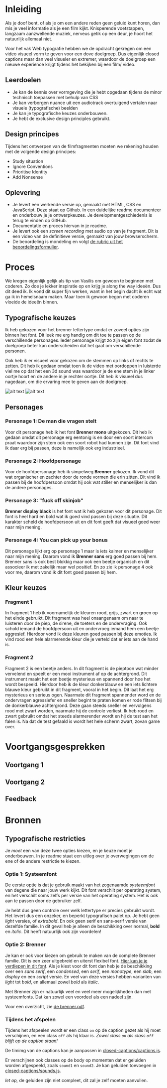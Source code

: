# Inleiding
Als je doof bent, of als je om een andere reden geen geluid kunt horen, dan mis je veel informatie als je een film kijkt. Knisperende voetstappen, langzaam aanzwellende muziek, nerveus getik op een deur, je hoort het natuurlijk allemaal niet. 

Voor het vak Web typografie hebben we de opdracht gekregen om een video visueel vorm te geven voor een dove doelgroep. Dus eigenlijk closed captions maar dan veel visueler en extremer, waardoor de doelgroep een nieuwe experience krijgt tijdens het bekijken bij een film/ video. 

## Leerdoelen
- Je kan de kennis over vormgeving die je hebt opgedaan tijdens de minor technisch toepassen met behulp van CSS
- Je kan verborgen nuance uit een audiotrack overtuigend vertalen naar visuele (typografische) beelden
- Je kan je typografische keuzes onderbouwen.
- Je hebt de exclusive design principles gebruikt.


## Design principes
Tijdens het ontwerpen van de filmfragmenten moeten we rekening houden met de volgende design principes:

- Study situation
- Ignore Conventions
- Prioritise Identity
- Add Nonsense

## Oplevering
- Je levert een werkende versie op, gemaakt met HTML, CSS en JavaScript. Deze staat op Github. In een duidelijke readme documenteer en onderbouw je je ontwerpkeuzes. Je developmentgeschiedenis is terug te vinden op GitHub.
- Documentatie en proces hiervan in je readme.
- Je levert ook een *screen recording* met audio op van je fragment. Dit is een video van de definitieve versie, gemaakt van jouw browserscherm.
- De beoordeling is mondeling en volgt [de rubric uit het beoordelingsformulier](web-typografie-beoordeling.pdf).


# Proces
We kregen eigenlijk gelijk als tip van Vasilis om gewoon te beginnen met coderen. Zo doe je lekker inspiratie op en krijg je along the way ideeën. Dus dit deed ik. Ik vond dit super fijn werken, want in het begin dacht ik echt wat ga ik in hemelsnaam maken. Maar toen ik gewoon begon met coderen vloeide de ideeën binnen.

## Typografische keuzes
Ik heb gekozen voor het brenner lettertype omdat er zoveel opties zijn binnen het font. Dit leek me erg handig om dit toe te passen op de verschillende personages. Ieder personage krijgt zo zijn eigen font zodat de doelgroep beter kan onderscheiden dat het gaat om verschillende personen.

Ook heb ik er visueel voor gekozen om de stemmen op links of rechts te zetten. Dit heb ik gedaan omdat toen ik de video met oordoppen in luisterde viel me op dat het een 3d sound was waardoor je de ene stem in je linker oortje hoort en de andere in je rechter oortje. Dit heb ik visueel dus nagedaan, om die ervaring mee te geven aan de doelgroep.

![alt text](https://github.com/Hilal-Tapan/web-typography-22-23/blob/main/fotos/typo1.png) 
![alt text](https://github.com/Hilal-Tapan/web-typography-22-23/blob/main/fotos/typo2.png) 

## Personages
### Personage 1: De man die vragen stelt
Voor dit personage heb ik het font **Brenner mono** uitgekozen. Dit heb ik gedaan omdat dit personage erg eentonig is en door een soort intercom praat waardoor zijn stem ook een soort robot had kunnen zijn. Dit font vind ik daar erg bij passen, deze is namelijk ook erg industrieel.

### Personage 2: Hoofdpersonage
Voor de hoofdpersonage heb ik simpelweg **Brenner** gekozen. Ik vond dit wat organischer en zachter door de ronde vormen die erin zitten. Dit vind ik passen bij de hoofdpersoon omdat hij ook wat stiller en menselijker is dan de andere personages.

### Personage 3: "fuck off skinjob"
**Brenner display black** is het font wat ik heb gekozen voor dit personage. Dit font is heel hard en bold wat ik goed vind passen bij deze situatie. Dit karakter scheld de hoofdpersoon uit en dit font geeft dat visueel goed weer naar mijn mening.

### Personage 4: You can pick up your bonus
Dit personage lijkt erg op personage 1 maar is iets kalmer en menselijker naar mijn mening. Daarom vond ik **Brenner sans** erg goed passen bij hem. Brenner sans is ook best blokkig maar ook een beetje organisch en dit associeer ik met zakelijk maar wel positief. En zo zie ik personage 4 ook voor me, daarom vond ik dit font goed passen bij hem.


## Kleur keuzes

### Fragment 1
In fragment 1 heb ik voornamelijk de kleuren rood, grijs, zwart en groen op het einde gebruikt. Dit fragment was heel onaangenaam om naar te luisteren door de piep, de sirene, de toeters en de ondervraging. Ook schold iemand de hoofdpersoon uit en ondervroeg iemand hem een beetje aggresief. Hierdoor vond ik deze kleuren goed passen bij deze emoties. Ik vind rood een hele alarmerende kleur die je verteld dat er iets aan de hand is.


### Fragment 2
Fragment 2 is een beetje anders. In dit fragment is de pieptoon wat minder vervelend en speelt er een mooi instrument af op de achtergrond. Dit instrument maakt het een beetje mysterieus en spannend door hoe het wordt bespeeld. Hierdoor heb ik de kleur donkerblauw en een iets lichtere blauwe kleur gebruikt in dit fragment, vooral in het begin. Dit laat het erg mysterieus en serieus ogen. Naarmate dit fragment spannender word en de ondervragen agressiefer en sneller begint te praten komen er rode flitsen bij de donkerblauwe achtergrond. Deze gaan steeds sneller en vervolgens rood met zwart worden, naarmate hij de controle verliest. Ik heb rood en zwart gebruikt omdat het steeds alarmerender wordt en hij de test aan het falen is. Na dat de test gefaald is wordt het hele scherm zwart, zovan game over.




# Voortgangsgesprekken
## Voortgang 1
## Voortgang 2
## Feedback



# Bronnen









## Typografische restricties

Je *moet* een van deze twee opties kiezen, en je keuze moet je onderbouwen. In je readme staat een uitleg over je overwegingen om de ene of de andere restrictie te kiezen.

### Optie 1: Systeemfont

De eerste optie is dat je gebruik maakt van het zogenaamde *systeemfont* van degene die naar jouw werk kijkt. Dit font verschilt per operating system, en het verschilt soms zelfs per versie van het operating system. Het is ook aan te passen door de gebruiker zelf. 

Je hebt dus geen controle over welk lettertype er precies gebruikt wordt. Het levert dus een onzeker, en beperkt typografisch palet op. Je hebt geen *light* versies, of *extrabold*. En ook geen serif en sans-serif versie van dezelfde familie. In dit geval heb je alleen de beschikking over normal, **bold** en _italic_. Dit heeft natuurlijk ook zijn voordelen!

### Optie 2: Brenner

Je kan er ook voor kiezen om gebruik te maken van de complete Brenner familie. Dit is een zeer uitgebreid en uiterst flexibel font. [Hier kan je je verdiepen in dit font](https://www.typotheque.com/blog/brenner_an_unusual_typeface_family_with_distinct_voices). Als je kiest voor dit font dan heb je de beschikking over een *sans serif*, een *condensed*, een *serif*, een *monotype*, een *slab*, een *display* en een *script* versie. En veel van deze versies hebben varianten van *light* tot *bold*, en allemaal zowel *bold* als *italic*.

Met Brenner zijn er natuurlijk veel en veel meer mogelijkheden dan met systeemfonts. Dat kan zowel een voordeel als een nadeel zijn. 

Voor een overzicht, zie [de brenner.pdf](brenner.pdf).

### Tijdens het afspelen

Tijdens het afspeelen wordt er een class `on` op de caption gezet als hij moet verschijnen, en een class `off` als hij klaar is. *Zowel class `on` als class `off` blijft op de caption staan!*

De timimg van de captions kan je aanpassen in [closed-captions/captions.js](closed-captions/captions.js).

Er verschijnen ook classes op de body op momenten dat er geluiden worden afgespeeld, zoals `sound1` en `sound2`. Je kan geluiden toevoegen in [closed-captions/sounds.js](closed-captions/sounds.js).

*let op,* de geluiden zijn niet compleet, dit zal je zelf moeten aanvullen.
